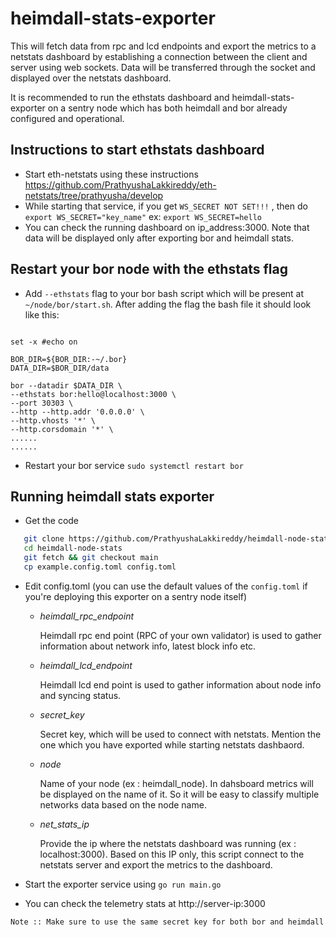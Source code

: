 # heimdall-stats-exporter
This will fetch data from rpc and lcd endpoints and export the metrics to a netstats dashboard by establishing a connection between the client and server using web sockets. Data will be transferred through the socket and displayed over the netstats dashboard. 

It is recommended to run the ethstats dashboard and heimdall-stats-exporter on a sentry node which has both heimdall and bor already configured and operational. 

## Instructions to start ethstats dashboard

 - Start eth-netstats using these instructions https://github.com/PrathyushaLakkireddy/eth-netstats/tree/prathyusha/develop 
 - While starting that service, if you get `WS_SECRET NOT SET!!!` , then do `export WS_SECRET="key_name"` ex: `export WS_SECRET=hello`
 - You can check the running dashboard on ip_address:3000. Note that data will be displayed only after exporting bor and heimdall stats.
 

## Restart your bor node with the ethstats flag

  
   - Add `--ethstats` flag to your bor bash script which will be present at `~/node/bor/start.sh`. After adding the flag the bash file it should look like this:
   ```#!/usr/bin/env sh

set -x #echo on

BOR_DIR=${BOR_DIR:-~/.bor}
DATA_DIR=$BOR_DIR/data

bor --datadir $DATA_DIR \
  --ethstats bor:hello@localhost:3000 \
  --port 30303 \
  --http --http.addr '0.0.0.0' \
  --http.vhosts '*' \
  --http.corsdomain '*' \
  ......
  ......
```
   - Restart your bor service `sudo systemctl restart bor`

 
 

## Running heimdall stats exporter

 - Get the code
 ``` bash
    git clone https://github.com/PrathyushaLakkireddy/heimdall-node-stats.git
    cd heimdall-node-stats
    git fetch && git checkout main
    cp example.config.toml config.toml
 ```


 - Edit config.toml (you can use the default values of the `config.toml` if you're deploying this exporter on a sentry node itself)
   
   - *heimdall_rpc_endpoint*
        
        Heimdall rpc end point (RPC of your own validator) is used to gather information about network info, latest block info etc.

   - *heimdall_lcd_endpoint*

        Heimdall lcd end point is used to gather information about node info and syncing status.

   - *secret_key*

      Secret key, which will be used to connect with netstats. Mention the one which you have exported while starting netstats dashbaord.

   - *node*

      Name of your node (ex : heimdall_node). In dahsboard metrics will be displayed on the name of it. So it will be easy to classify multiple networks data based on the node name.

   - *net_stats_ip*

      Provide the ip where the netstats dashboard was running (ex : localhost:3000). Based on this IP only, this script connect to the netstats server and export the metrics to the dashboard.

 - Start the exporter service using `go run main.go`
- You can check the telemetry stats at http://server-ip:3000 

```bash 
Note :: Make sure to use the same secret key for both bor and heimdall .
```
